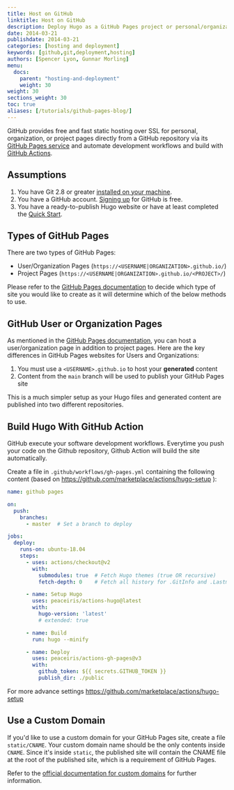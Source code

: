 ```yaml
---
title: Host on GitHub
linktitle: Host on GitHub
description: Deploy Hugo as a GitHub Pages project or personal/organizational site and automate the whole process with Github Action Workflow
date: 2014-03-21
publishdate: 2014-03-21
categories: [hosting and deployment]
keywords: [github,git,deployment,hosting]
authors: [Spencer Lyon, Gunnar Morling]
menu:
  docs:
    parent: "hosting-and-deployment"
    weight: 30
weight: 30
sections_weight: 30
toc: true
aliases: [/tutorials/github-pages-blog/]
---
```


GitHub provides free and fast static hosting over SSL for personal, organization, or project pages directly from a GitHub repository via its [GitHub Pages service][] and automate development workflows and build with [GitHub Actions].

## Assumptions

1. You have Git 2.8 or greater [installed on your machine][installgit].
2. You have a GitHub account. [Signing up][ghsignup] for GitHub is free.
3. You have a ready-to-publish Hugo website or have at least completed the [Quick Start][].

## Types of GitHub Pages

There are two types of GitHub Pages:

- User/Organization Pages (`https://<USERNAME|ORGANIZATION>.github.io/`)
- Project Pages (`https://<USERNAME|ORGANIZATION>.github.io/<PROJECT>/`)

Please refer to the [GitHub Pages documentation][ghorgs] to decide which type of site you would like to create as it will determine which of the below methods to use.

## GitHub User or Organization Pages

As mentioned in the [GitHub Pages documentation][ghorgs], you can host a user/organization page in addition to project pages. Here are the key differences in GitHub Pages websites for Users and Organizations:

1. You must use a `<USERNAME>.github.io` to host your **generated** content
2. Content from the `main` branch will be used to publish your GitHub Pages site

This is a much simpler setup as your Hugo files and generated content are published into two different repositories.

## Build Hugo With GitHub Action

GitHub execute your software development workflows. Everytime you push your code on the Github repository, Github Action will build the site automatically.

Create a file in `.github/workflows/gh-pages.yml` containing the following content (based on https://github.com/marketplace/actions/hugo-setup ):

```yml
name: github pages

on:
  push:
    branches:
      - master  # Set a branch to deploy

jobs:
  deploy:
    runs-on: ubuntu-18.04
    steps:
      - uses: actions/checkout@v2
        with:
          submodules: true  # Fetch Hugo themes (true OR recursive)
          fetch-depth: 0    # Fetch all history for .GitInfo and .Lastmod

      - name: Setup Hugo
        uses: peaceiris/actions-hugo@latest
        with:
          hugo-version: 'latest'
          # extended: true

      - name: Build
        run: hugo --minify

      - name: Deploy
        uses: peaceiris/actions-gh-pages@v3
        with:
          github_token: ${{ secrets.GITHUB_TOKEN }}
          publish_dir: ./public

```

For more advance settings https://github.com/marketplace/actions/hugo-setup 

## Use a Custom Domain

If you'd like to use a custom domain for your GitHub Pages site, create a file `static/CNAME`. Your custom domain name should be the only contents inside `CNAME`. Since it's inside `static`, the published site will contain the CNAME file at the root of the published site, which is a requirement of GitHub Pages.

Refer to the [official documentation for custom domains][domains] for further information.

[config]: /getting-started/configuration/
[domains]: https://help.github.com/articles/using-a-custom-domain-with-github-pages/
[ghorgs]: https://help.github.com/articles/user-organization-and-project-pages/#user--organization-pages
[ghpfromdocs]: https://help.github.com/articles/configuring-a-publishing-source-for-github-pages/
[ghsignup]: https://github.com/join
[GitHub Pages service]: https://help.github.com/articles/what-is-github-pages/
[installgit]: https://git-scm.com/downloads
[orphan branch]: https://git-scm.com/docs/git-checkout/#Documentation/git-checkout.txt---orphanltnewbranchgt
[Quick Start]: /getting-started/quick-start/
[submodule]: https://github.com/blog/2104-working-with-submodules
[worktree feature]: https://git-scm.com/docs/git-worktree
[GitHub Actions]: https://docs.github.com/en/actions
